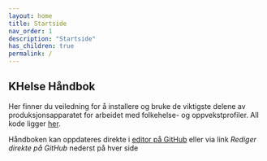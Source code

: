 ```yaml
---
layout: home 
title: Startside
nav_order: 1
description: "Startside"
has_children: true
permalink: /
---
```


## KHelse Håndbok

Her finner du veiledning for å installere og bruke de viktigste delene av produksjonsapparatet for arbeidet med folkehelse- og oppvekstprofiler. All kode ligger [her](https://github.com/helseprofil).

Håndboken kan oppdateres direkte i [editor på
GitHub](https://github.com/helseprofil/manual/edit/main/index.md)
eller via link *Rediger direkte på GitHub* nederst på hver side

